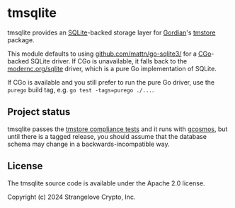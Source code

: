 # tmsqlite

tmsqlite provides an [SQLite](https://www.sqlite.org/)-backed storage layer
for [Gordian](https://github.com/gordian-engine/gordian)'s
[tmstore](https://pkg.go.dev/github.com/gordian-engine/gordian/tm/tmstore) package.

This module defaults to using [github.com/mattn/go-sqlite3/](https://github.com/mattn/go-sqlite3/)
for a [CGo](https://pkg.go.dev/cmd/cgo)-backed SQLite driver.
If CGo is unavailable, it falls back to the [modernc.org/sqlite](https://pkg.go.dev/modernc.org/sqlite) driver,
which is a pure Go implementation of SQLite.

If CGo is available and you still prefer to run the pure Go driver,
use the `purego` build tag, e.g. `go test -tags=purego ./...`.

## Project status

tmsqlite passes the [tmstore compliance tests](https://pkg.go.dev/github.com/gordian-engine/gordian/tm/tmstore/tmstoretest)
and it runs with [gcosmos](https://github.com/gordian-engine/gcosmos),
but until there is a tagged release, you should assume that the database schema may change in a backwards-incompatible way.

## License

The tmsqlite source code is available under the Apache 2.0 license.

Copyright (c) 2024 Strangelove Crypto, Inc.
